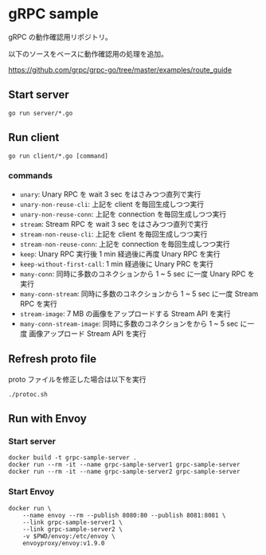 # gRPC sample

gRPC の動作確認用リポジトリ。
 
以下のソースをベースに動作確認用の処理を追加。

https://github.com/grpc/grpc-go/tree/master/examples/route_guide
 
## Start server

```
go run server/*.go
```

## Run client

`go run client/*.go [command]`

### commands

- `unary`: Unary RPC を wait 3 sec をはさみつつ直列で実行
- `unary-non-reuse-cli`: 上記を client を毎回生成しつつ実行
- `unary-non-reuse-conn`: 上記を connection を毎回生成しつつ実行
- `stream`: Stream RPC を wait 3 sec をはさみつつ直列で実行
- `stream-non-reuse-cli`: 上記を client を毎回生成しつつ実行
- `stream-non-reuse-conn`: 上記を connection を毎回生成しつつ実行
- `keep`: Unary RPC 実行後 1 min 経過後に再度 Unary RPC を実行
- `keep-without-first-call`: 1 min 経過後に Unary PRC を実行
- `many-conn`: 同時に多数のコネクションから 1 ~ 5 sec に一度 Unary RPC を実行
- `many-conn-stream`: 同時に多数のコネクションから 1 ~ 5 sec に一度 Stream RPC を実行
- `stream-image`: 7 MB の画像をアップロードする Stream API を実行
- `many-conn-stream-image`: 同時に多数のコネクションをから 1 ~ 5 sec に一度 画像アップロード Stream API を実行

## Refresh proto file

proto ファイルを修正した場合は以下を実行

`./protoc.sh`

## Run with Envoy

### Start server

```
docker build -t grpc-sample-server .
docker run --rm -it --name grpc-sample-server1 grpc-sample-server
docker run --rm -it --name grpc-sample-server2 grpc-sample-server
```

### Start Envoy

```
docker run \
    --name envoy --rm --publish 8080:80 --publish 8081:8081 \
    --link grpc-sample-server1 \
    --link grpc-sample-server2 \
    -v $PWD/envoy:/etc/envoy \
    envoyproxy/envoy:v1.9.0
``` 